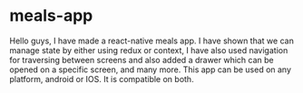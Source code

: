 # meals-app

Hello guys, I have made a react-native meals app. I have shown that we can manage state by either using redux or context, I have also used navigation for traversing between screens and also added a drawer which can be opened on a specific screen, and many more. This app can be used on any platform, android or IOS. It is compatible on both.
